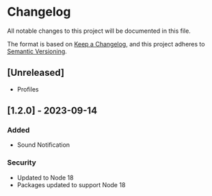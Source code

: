 # Changelog

All notable changes to this project will be documented in this file.

The format is based on [Keep a Changelog](https://keepachangelog.com/en/1.0.0/),
and this project adheres to [Semantic Versioning](https://semver.org/spec/v2.0.0.html).

## [Unreleased]
- Profiles

## [1.2.0] - 2023-09-14

### Added
- Sound Notification

### Security
- Updated to Node 18
- Packages updated to support Node 18
